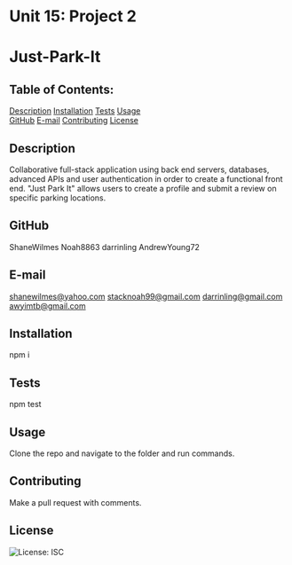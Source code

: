 # Unit 15: Project 2
# Just-Park-It

## Table of Contents:
  [Description](#Description) 
  [Installation](#Installation)
  [Tests](#Tests)
  [Usage](#Usage)  
  [GitHub](#GitHub)
  [E-mail](#E-mail)
  [Contributing](#Contributing)
  [License](#License)  

## Description
Collaborative full-stack application using back end servers, databases, advanced APIs and user authentication in order to create a functional front end.  "Just Park It" allows users to create a profile and submit a review on specific parking locations.   

## GitHub
ShaneWilmes
Noah8863
darrinling
AndrewYoung72


## E-mail
shanewilmes@yahoo.com
stacknoah99@gmail.com
darrinling@gmail.com
awyimtb@gmail.com


## Installation
npm i

## Tests
npm test

## Usage
Clone the repo and navigate to the folder and run commands.

## Contributing
Make a pull request with comments.

## License

![License: ISC](https://img.shields.io/badge/License-ISC-blue.svg)
    
